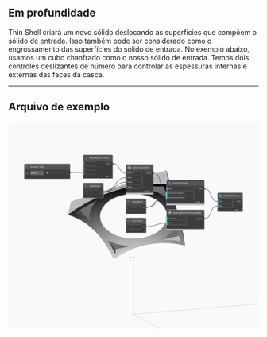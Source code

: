 ## Em profundidade
Thin Shell criará um novo sólido deslocando as superfícies que compõem o sólido de entrada. Isso também pode ser considerado como o engrossamento das superfícies do sólido de entrada. No exemplo abaixo, usamos um cubo chanfrado como o nosso sólido de entrada. Temos dois controles deslizantes de número para controlar as espessuras internas e externas das faces da casca.
___
## Arquivo de exemplo

![ThinShell](./Autodesk.DesignScript.Geometry.Solid.ThinShell_img.jpg)

